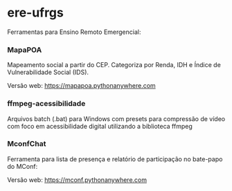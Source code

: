 # ere-ufrgs
Ferramentas para Ensino Remoto Emergencial:

### **MapaPOA**

Mapeamento social a partir do CEP. Categoriza por Renda, IDH e Índice de Vulnerabilidade Social (IDS).

Versão web: https://mapapoa.pythonanywhere.com

### **ffmpeg-acessibilidade**

Arquivos batch (.bat) para Windows com presets para compressão de vídeo com foco em acessibilidade digital utilizando a biblioteca ffmpeg

### **MconfChat**

Ferramenta para lista de presença  e relatório de participação no bate-papo do MConf:

Versão web: https://mconf.pythonanywhere.com

